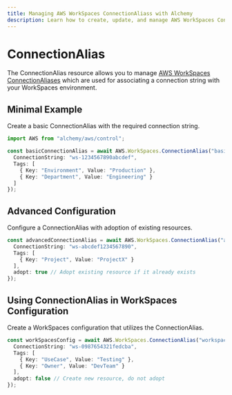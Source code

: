 ```yaml
---
title: Managing AWS WorkSpaces ConnectionAliass with Alchemy
description: Learn how to create, update, and manage AWS WorkSpaces ConnectionAliass using Alchemy Cloud Control.
---
```


# ConnectionAlias

The ConnectionAlias resource allows you to manage [AWS WorkSpaces ConnectionAliases](https://docs.aws.amazon.com/workspaces/latest/userguide/) which are used for associating a connection string with your WorkSpaces environment.

## Minimal Example

Create a basic ConnectionAlias with the required connection string.

```ts
import AWS from "alchemy/aws/control";

const basicConnectionAlias = await AWS.WorkSpaces.ConnectionAlias("basic-connection-alias", {
  ConnectionString: "ws-1234567890abcdef",
  Tags: [
    { Key: "Environment", Value: "Production" },
    { Key: "Department", Value: "Engineering" }
  ]
});
```

## Advanced Configuration

Configure a ConnectionAlias with adoption of existing resources.

```ts
const advancedConnectionAlias = await AWS.WorkSpaces.ConnectionAlias("advanced-connection-alias", {
  ConnectionString: "ws-abcdef1234567890",
  Tags: [
    { Key: "Project", Value: "ProjectX" }
  ],
  adopt: true // Adopt existing resource if it already exists
});
```

## Using ConnectionAlias in WorkSpaces Configuration

Create a WorkSpaces configuration that utilizes the ConnectionAlias.

```ts
const workSpacesConfig = await AWS.WorkSpaces.ConnectionAlias("workspaces-config", {
  ConnectionString: "ws-0987654321fedcba",
  Tags: [
    { Key: "UseCase", Value: "Testing" },
    { Key: "Owner", Value: "DevTeam" }
  ],
  adopt: false // Create new resource, do not adopt
});
```